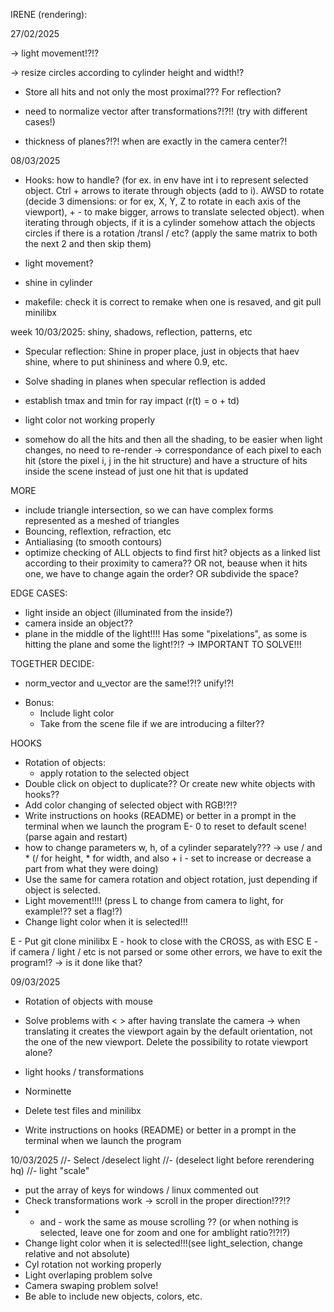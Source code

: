 IRENE (rendering):

27/02/2025
<!-- (-Adapt everything to header with cam, etc with direct structures and not pointers, or change back just to test and then change it after solving shadows etc) -->
<!-- - SHADOW OF BLUE PLANE OVER ROTATED PINK PLANE. GET RID!!! (how to handle direct rays and shadow rays in transformations: look to output, there are some hints, the direct ray is finding the hit below the blue plane (y<-50)!?!?!) -->
<!-- - try rotations, transl (create port in the main for the moment, to use the axis there for the rotations of planes, etc) -->
<!-- -> understand the proper meaning of axis rotation!!! (with respect to the base, ...? movement broadness??) (pivot point: proximal or distal) -> //to rotate uisng a specific point as pivot, combine to the origin of coordinates, with translation back and forth.
-> resize!!! -->
-> light movement!?!?
<!-- -> cylinder somehow attach the objects circles if there is a rotation /transl / etc? ->PROBLEMS IN SCALE, because we have to translate to circle center to origin but then not back to original position of the center, but moved having in mind the crescent ratio of the cylinder (or think how can we keep track of them) -->
<!-- E -> be careful that circles are contigupus cyl and the first is subtracting axis * h/2 and the second is adding axis * h/2 to the center of the cyl -->
<!-- -> for rotations and scaling, combine always with translation to origin and back!!! -->
<!-- E -> initialize all objects with identity matrix
E -> initialize material properties!? -->
<!-- E -> create port after parsing? -->
-> resize circles according to cylinder height and width!?
- Store all hits and not only the most proximal??? For reflection?
<!-- - Store all pixel hits to handle more efficiently light changes -->
- need to normalize vector after transformations?!?!! (try with different cases!)

<!-- - Rotations and scaling will be done in relation to the center of the object or the given point for planes!? -->
- thickness of planes?!?! when are exactly in the camera center?!

<!-- !!!!- Normal of planes and circles: do not use both indistintly, because if light is behind they will get illuminated?!?!??! Just the one towards the camera?? or how to chose the one to use? In fact the one towards the camera does not work with rotations/transl -->

<!-- - add w dimension in linalg utils -->
<!-- - Instead of compute the inverse matrix in find hit and shading functions, store directly the inverse mtrix in the object m?? -> for the moment it is ok bc it is just computed once! -->

<!-- LINALG: -->
<!-- - linalg funcitons, put order: use only add / sub.
- Use the same structure for points and vectors?? (tuples with w, instead of 2 different point and vector) -->
<!-- - use function create_vector/create point to be able to create without need to do the 3 dimensions? -->
<!-- - create enum in struct as RGB, to refer to both the x, y, z and iterate for the linalg operations. -->

08/03/2025
- Hooks: how to handle? (for ex. in env have int i to represent selected object. Ctrl + arrows to iterate through objects (add to i). AWSD to rotate (decide 3 dimensions: or for ex, X, Y, Z to rotate in each axis of the viewport), + - to make bigger, arrows to translate selected object). when iterating through objects, if it is a cylinder somehow attach the objects circles if there is a rotation /transl / etc? (apply the same matrix to both the next 2 and then skip them)

- light movement?
- shine in cylinder
- makefile: check it is correct to remake when one is resaved, and git pull minilibx

<!-- week 24/02/2025: understand matrices, transl and rotations?
week 03/03/2025: rotations etc -->
week 10/03/2025: shiny, shadows, reflection, patterns, etc
- Specular reflection: Shine in proper place, just in objects that haev shine, where to put shininess and where 0.9, etc.
- Solve shading in planes when specular reflection is added

- establish tmax and tmin for ray impact (r(t) = o + td)
<!-- - decide pointers or direct objects inside scene -->
- light color not working properly

- somehow do all the hits and then all the shading, to be easier when light changes, no need to re-render -> correspondance of each pixel to each hit (store the pixel i, j in the hit structure) and have a structure of hits inside the scene instead of just one hit that is updated

MORE
- include triangle intersection, so we can have complex forms represented as a meshed of triangles
- Bouncing, reflextion, refraction, etc
- Antialiasing (to smooth contours)
- optimize checking of ALL objects to find first hit? objects as a linked list according to their proximity to camera?? OR not, beause when it hits one, we have to change again the order? OR subdivide the space?

<!-- - Include functions for vector operation (add and substract without needing to do everytime in each function) -->

EDGE CASES:
- light inside an object (illuminated from the inside?)
- camera inside an object??
- plane in the middle of the light!!!! Has some "pixelations", as some is hitting the plane and some the light!?!? -> IMPORTANT TO SOLVE!!!

TOGETHER DECIDE:
- norm_vector and u_vector are the same!?!? unify!?!
<!-- - Use float or double (different function prototype in math library function) -->
<!-- E -> Parsing material type (metal, plstic, matte) an initialize k_s and n_s accordint to that -->
<!-- - Define materials? (shiny metal / glossy plastic / matte) with specific k_s and n_s?? Or have directly the parameters in the object? -->
<!-- - Eliminate cylinder caps (make scaling and rotation difficult)?? -->
- Bonus:
	- Include light color
	- Take from the scene file if we are introducing a filter??

HOOKS
<!-- - Scroll mouse has some errors!?!? -->
<!-- - Increase efficency (prerender with bad quality and when space press, rerender correctly) -->
- Rotation of objects:
	<!-- E?- Mouse click to select or to release (shade in white the selected object!?!?)
	- Cast a ray through that pixel in the viewport. Identify the object. Shade the object. -->
	- apply rotation to the selected object
	<!-- E?- mouse click to select the object -->
- Double click on object to duplicate?? Or create new white objects with hooks??
- Add color changing of selected object with RGB!?!?
- Write instructions on hooks (README) or better in a prompt in the terminal when we launch the program
E- 0 to reset to default scene! (parse again and restart)
- how to change parameters w, h, of a cylinder separately??? -> use / and * (/ for height, * for width, and also + i - set to increase or decrease a part from what they were doing)
- Use the same for camera rotation and object rotation, just depending if object is selected.
- Light movement!!!! (press L to change from camera to light, for example!?? set a flag!?)
- Change light color when it is selected!!!

E - Put git clone minilibx
E - hook to close with the CROSS, as with ESC
E - if camera / light / etc is not parsed or some other errors, we have to exit the program!? -> is it done like that?

09/03/2025
- Rotation of objects with mouse
- Solve problems with < > after having translate the camera -> when translating it creates the viewport again by the default orientation, not the one of the new viewport. Delete the possibility to rotate viewport alone? 
- light hooks / transformations

- Norminette
- Delete test files and minilibx
- Write instructions on hooks (README) or better in a prompt in the terminal when we launch the program


10/03/2025
//- Select /deselect light
//- (deselect light before rerendering hq)
//- light "scale"
- put the array of keys for windows / linux commented out
- Check transformations work -> scroll in the proper direction!??!?
- + and - work the same as mouse scrolling ?? (or when nothing is selected, leave one for zoom and one for amblight ratio?!?!?)
- Change light color when it is selected!!!(see light_selection, change relative and not absolute)
- Cyl rotation not working properly
- Light overlaping problem solve
- Camera swaping problem solve!
- Be able to include new objects, colors, etc.
